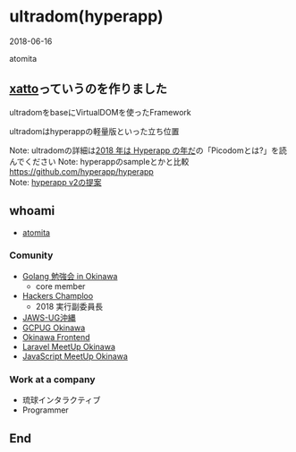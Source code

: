 # ultradom(hyperapp)

2018-06-16

atomita



## [xatto](https://www.npmjs.com/package/xatto)っていうのを作りました



ultradomをbaseにVirtualDOMを使ったFramework

ultradomはhyperappの軽量版といった立ち位置

Note: ultradomの詳細は[2018 年は Hyperapp の年だ](https://qiita.com/JorgeBucaran/items/c48446babe0627e25ee6#%E9%9B%A3%E3%81%97%E3%81%8B%E3%81%A3%E3%81%9F%E3%81%A8%E3%81%93%E3%82%8D)の「Picodomとは?」を読んでください
Note: hyperappのsampleとかと比較  
https://github.com/hyperapp/hyperapp  
Note: [hyperapp v2の提案](https://github.com/hyperapp/hyperapp/issues/672)



## whoami

- [atomita](https://github.com/atomita)



### Comunity

- [Golang 勉強会 in Okinawa](https://okinawa-go.doorkeeper.jp/)
  - core member
- [Hackers Champloo](http://hackers-champloo.org/)
  - 2018 実行副委員長
- [JAWS-UG沖縄](https://jaws-ug-okinawa.doorkeeper.jp/)
- [GCPUG Okinawa](https://okipug.connpass.com/)
- [Okinawa Frontend](https://okinawa-frontend.doorkeeper.jp/)
- [Laravel MeetUp Okinawa](https://laravel-meetup-okinawa.connpass.com/)
- [JavaScript MeetUp Okinawa](https://javascript-meetup-okinawa.connpass.com/)



### Work at a company

- 琉球インタラクティブ
- Programmer



## End
